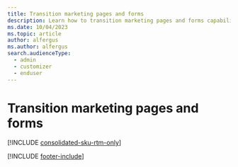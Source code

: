```yaml
---
title: Transition marketing pages and forms
description: Learn how to transition marketing pages and forms capabilities from outbound marketing to real-time journeys in Dynamics 365 Customer Insights - Journeys.
ms.date: 10/04/2023
ms.topic: article
author: alfergus
ms.author: alfergus
search.audienceType: 
  - admin
  - customizer
  - enduser
---
```


# Transition marketing pages and forms

[!INCLUDE [consolidated-sku-rtm-only](./includes/consolidated-sku-rtm-only.md)]

[!INCLUDE [footer-include](./includes/footer-banner.md)]